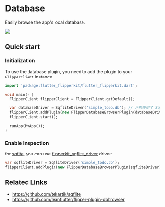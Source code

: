 # Database

Easily browse the app's local database.

![](../../../screenshots/flipper-plugin-dbbrowser.png)

## Quick start

### Initialization

To use the database plugin, you need to add the plugin to your `FlipperClient` instance.

```dart
import 'package:flutter_flipperkit/flutter_flipperkit.dart';

void main() {
  FlipperClient flipperClient = FlipperClient.getDefault();

  var databaseDriver = SqfliteDriver('simple_todo.db'); // 示例使用了 Sqflite
  flipperClient.addPlugin(new FlipperDatabaseBrowserPlugin(databaseDriver));
  flipperClient.start();

  runApp(MyApp());
}
```

### Enable Inspection

for [sqfite](https://github.com/tekartik/sqflite), you can use [flipperkit_sqflite_driver](https://github.com/leanflutter/flutter_flipperkit_plugins/tree/master/packages/flipperkit_sqflite_driver) driver:

```dart
var sqfliteDriver = SqfliteDriver('simple_todo.db');
flipperClient.addPlugin(new FlipperDatabaseBrowserPlugin(sqfliteDriver));
```

## Related Links

- https://github.com/tekartik/sqflite
- https://github.com/leanflutter/flipper-plugin-dbbrowser
